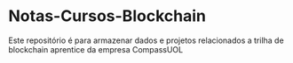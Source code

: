# Notas-Cursos-Blockchain
Este repositório é para armazenar dados e projetos relacionados a trilha de blockchain aprentice da empresa CompassUOL
